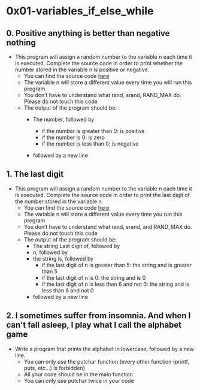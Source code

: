 # 0x01-variables_if_else_while

## 0. Positive anything is better than negative nothing
* This program will assign a random number to the variable n each time it is executed. Complete the source code in order to print whether the number stored in the variable n is positive or negative.
	* You can find the source code [here](https://github.com/alx-tools/0x01.c/blob/master/0-positive_or_negative_c)
	* The variable n will store a different value every time you will run this program
	* You don’t have to understand what rand, srand, RAND_MAX do. Please do not touch this code
	* The output of the program should be:
		* The number, followed by
			* if the number is greater than 0: is positive
			* if the number is 0: is zero
			* if the number is less than 0: is negative

		* followed by a new line

## 1. The last digit
* This program will assign a random number to the variable n each time it is executed. Complete the source code in order to print the last digit of the number stored in the variable n.
	* You can find the source code [here](https://github.com/alx-tools/0x01.c/blob/master/1-last_digit_c)
	* The variable n will store a different value every time you run this program
	* You don’t have to understand what rand, srand, and RAND_MAX do. Please do not touch this code
	* The output of the program should be:
		* The string Last digit of, followed by
		* n, followed by
		* the string is, followed by
			* if the last digit of n is greater than 5: the string and is greater than 5
			* if the last digit of n is 0: the string and is 0
			* if the last digit of n is less than 6 and not 0: the string and is less than 6 and not 0
		* followed by a new line

## 2. I sometimes suffer from insomnia. And when I can't fall asleep, I play what I call the alphabet game
* Write a program that prints the alphabet in lowercase, followed by a new line.
	* You can only use the putchar function (every other function (printf, puts, etc…) is forbidden)
	* All your code should be in the main function
	* You can only use putchar twice in your code
